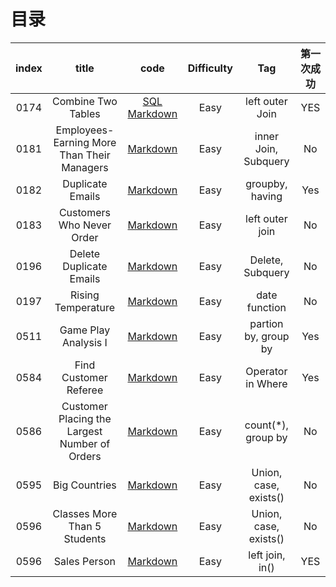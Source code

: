 # 目录

| index | title                                         | code                                                                                                                                  | Difficulty | Tag                   | 第一次成功 |
|:-----:|:---------------------------------------------:|:-------------------------------------------------------------------------------------------------------------------------------------:|:----------:|:---------------------:|:-----:|
| 0174  | Combine Two Tables                            | [SQL](./src/0175.Combine-Two-Tables/0175.Combine-Two-Tables.sql) [Markdown](./src/0175.Combine-Two-Tables/0175.Combine-Two-Tables.md) | Easy       | left outer Join       | YES   |
| 0181  | Employees-Earning More Than Their Managers    | [Markdown](./src/0181.Employees-Earning-More-Than-Their-Managers/0181.Employees-Earning-More-Than-Their-Managers.md)                  | Easy       | inner Join, Subquery  | No    |
| 0182  | Duplicate Emails                              | [Markdown](./src/0182.Duplicate-Emails/0182.Duplicate-Emails.md)                                                                      | Easy       | groupby, having       | Yes   |
| 0183  | Customers Who Never Order                     | [Markdown](./src/0183.Customers-Who-Never-Order/0183.Customers-Who-Never-Order.md)                                                    | Easy       | left outer join       | No    |
| 0196  | Delete Duplicate Emails                       | [Markdown](./src/0196.Delete-Duplicate-Emails/0196.Delete-Duplicate-Emails.md)                                                        | Easy       | Delete, Subquery      | No    |
| 0197  | Rising Temperature                            | [Markdown](./src/0197.Rising-Temperature/0197.Rising-Temperature.md)                                                                  | Easy       | date function         | No    |
| 0511  | Game Play Analysis I                          | [Markdown](./src/0511.Game-Play-Analysis-I/0511.Game-Play-Analysis-I.md)                                                              | Easy       | partion by, group by  | Yes   |
| 0584  | Find Customer Referee                         | [Markdown](./src/0584.Find-Customer-Referee/0584.Find-Customer-Referee.md)                                                            | Easy       | Operator in Where     | Yes   |
| 0586  | Customer Placing the Largest Number of Orders | [Markdown](./src/0586.Customer-Placing-the-Largest-Number-of-Orders/0586.Customer-Placing-the-Largest-Number-of-Orders.md)            | Easy       | count(\*), group by   | No    |
| 0595  | Big Countries                                 | [Markdown](./src/0595.Big-Countries/0595.Big-Countries.md)                                                                            | Easy       | Union, case, exists() | No    |
| 0596  | Classes More Than 5 Students                  | [Markdown](./src/0596.Classes-More-Than-5-Students/0596.Classes-More-Than-5-Students.md)                                              | Easy       | Union, case, exists() | No    |
| 0596  | Sales Person                                  | [Markdown](./src/0607.Sales-Person/0607.Sales-Person.md)                                                                              | Easy       | left join, in()       | YES   |
